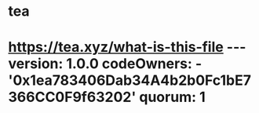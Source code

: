 # tea
# https://tea.xyz/what-is-this-file --- version: 1.0.0 codeOwners:   - '0x1ea783406Dab34A4b2b0Fc1bE7366CC0F9f63202' quorum: 1
